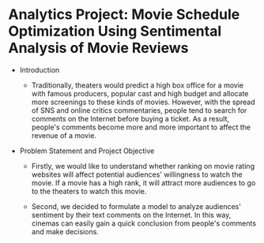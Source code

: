 # Analytics Project: Movie Schedule Optimization Using Sentimental Analysis of Movie Reviews

* Introduction

  * Traditionally, theaters would predict a high box office for a movie with famous producers, popular cast and high budget and allocate more screenings to these kinds of movies. However, with the spread of SNS and online critics commentaries, people tend to search for comments on the Internet before buying a ticket. As a result, people's comments become more and more important to affect the revenue of a movie.


* Problem Statement and Project Objective

  * Firstly, we would like to understand whether ranking on movie rating websites will affect potential audiences' willingness to watch the movie. If a movie has a high rank, it will attract more audiences to go to the theaters to watch this movie.

  * Second, we decided to formulate a model to analyze audiences' sentiment by their text comments on the Internet. In this way, cinemas can easily gain a quick conclusion from people's comments and make decisions.
